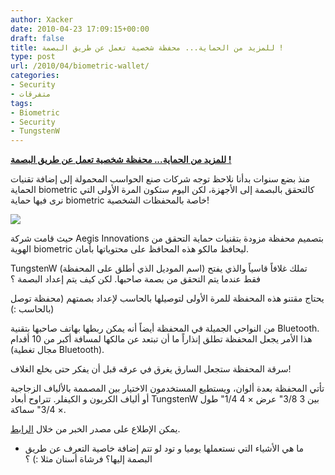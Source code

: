 ```yaml
---
author: Xacker
date: 2010-04-23 17:09:15+00:00
draft: false
title: للمزيد من الحماية... محفظة شخصية تعمل عن طريق البصمة !
type: post
url: /2010/04/biometric-wallet/
categories:
- Security
- متفرقات
tags:
- Biometric
- Security
- TungstenW
---
```


[**للمزيد من الحماية... محفظة شخصية تعمل عن طريق البصمة !**](http://www.it-scoop.com/2010/04/biometric-wallet/)


منذ بضع سنوات بدأنا نلاحظ توجه شركات صنع الحواسب المحمولة إلى إضافة تقنيات الحماية biometric كالتحقق بالبصمة إلى الأجهزة، لكن اليوم ستكون المرة الأولى التي نرى فيها حماية biometric خاصة بالمحفظات الشخصية!


[![](http://www.it-scoop.com/wp-content/uploads/2010/04/Wallet-Hand.jpg)
](http://www.it-scoop.com/2010/04/biometric-wallet/)


حيث قامت شركة Aegis Innovations بتصميم محفظة مزودة بتقنيات حماية التحقق من الهوية biometric ليحافظ مالكو هذه المحافظ على محتوياتها بأمان.

TungstenW (اسم الموديل الذي أطلق على المحفظة) تملك غلافاً قاسياً والذي يفتح فقط عندما يتم التحقق من بصمة صاحبها. لكن كيف يتم إعداد البصمة ؟

يحتاج مقتنو هذه المحفظة للمرة الأولى لتوصيلها بالحاسب لإعداد بصمتهم (محفظة توصل بالحاسب :))

من النواحي الجميلة في المحفظة أيضاً أنه يمكن ربطها بهاتف صاحبها بتقنية Bluetooth. هذا الأمر يجعل المحفظة تطلق إنذاراً ما أن تبتعد عن مالكها لمسافة أكبر من 10 أقدام (مجال تغطية Bluetooth).

سرقة المحفظة ستجعل السارق يغرق في عرقه قبل أن يفكر حتى بخلع الغلاف!

تأتي المحفظة بعدة ألوان، ويستطيع المستخدمون الاختيار بين المصممة بالألياف الزجاجية أو ألياف الكربون و الكيفلر. تتراوح أبعاد TungstenW بين 3 3/8" عرض × 4 1/4" طول × 3/4" سماكة.

يمكن الإطلاع على مصدر الخبر من خلال [الرابط](http://www.mydigitallife.info/2010/04/23/biometric-wallet-for-added-security/).

- ما هي الأشياء التي نستعملها يوميا و تود لو تتم إضافة خاصية التعرف عن طريق البصمة إليها؟ فرشاة أسنان مثلا :) ؟
